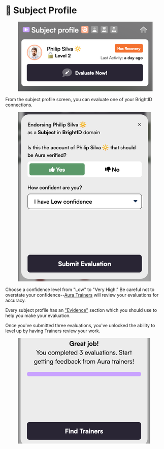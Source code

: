 # 🙍 Subject Profile

<figure><img src="../.gitbook/assets/Subject-Profile.png" alt=""><figcaption></figcaption></figure>

From the subject profile screen, you can evaluate one of your BrightID connections.

<figure><img src="../.gitbook/assets/Evaluate-subject.png" alt=""><figcaption></figcaption></figure>

Choose a confidence level from "Low" to "Very High."  Be careful not to overstate your confidence--[Aura Trainers](../advanced-roles/trainers.md) will review your evaluations for accuracy.

Every subject profile has an ["Evidence"](broken-reference) section which you should use to help you make your evaluation.

Once you've submitted three evaluations, you've unlocked the ability to level up by having Trainers review your work.

<figure><img src="../.gitbook/assets/third-evaluation.png" alt=""><figcaption></figcaption></figure>
